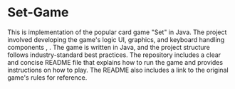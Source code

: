 # Set-Game
This is implementation of the popular card game "Set" in Java.
 The project involved developing the game's logic UI, graphics, and keyboard handling components , .  The game is written in Java, and the project structure follows industry-standard best practices. The repository includes a clear and concise README file that explains how to run the game and provides instructions on how to play. The README also includes a link to the original game's rules for reference.  
